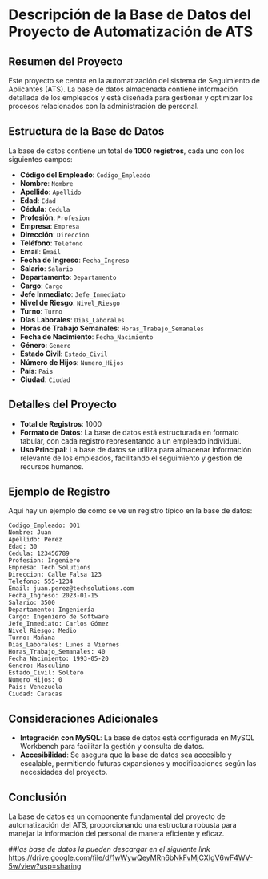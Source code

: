 

# Descripción de la Base de Datos del Proyecto de Automatización de ATS

## Resumen del Proyecto

Este proyecto se centra en la automatización del sistema de Seguimiento de Aplicantes (ATS). La base de datos almacenada contiene información detallada de los empleados y está diseñada para gestionar y optimizar los procesos relacionados con la administración de personal.

## Estructura de la Base de Datos

La base de datos contiene un total de **1000 registros**, cada uno con los siguientes campos:

- **Código del Empleado**: `Codigo_Empleado`
- **Nombre**: `Nombre`
- **Apellido**: `Apellido`
- **Edad**: `Edad`
- **Cédula**: `Cedula`
- **Profesión**: `Profesion`
- **Empresa**: `Empresa`
- **Dirección**: `Direccion`
- **Teléfono**: `Telefono`
- **Email**: `Email`
- **Fecha de Ingreso**: `Fecha_Ingreso`
- **Salario**: `Salario`
- **Departamento**: `Departamento`
- **Cargo**: `Cargo`
- **Jefe Inmediato**: `Jefe_Inmediato`
- **Nivel de Riesgo**: `Nivel_Riesgo`
- **Turno**: `Turno`
- **Días Laborales**: `Dias_Laborales`
- **Horas de Trabajo Semanales**: `Horas_Trabajo_Semanales`
- **Fecha de Nacimiento**: `Fecha_Nacimiento`
- **Género**: `Genero`
- **Estado Civil**: `Estado_Civil`
- **Número de Hijos**: `Numero_Hijos`
- **País**: `Pais`
- **Ciudad**: `Ciudad`

## Detalles del Proyecto

- **Total de Registros**: 1000
- **Formato de Datos**: La base de datos está estructurada en formato tabular, con cada registro representando a un empleado individual.
- **Uso Principal**: La base de datos se utiliza para almacenar información relevante de los empleados, facilitando el seguimiento y gestión de recursos humanos.

## Ejemplo de Registro

Aquí hay un ejemplo de cómo se ve un registro típico en la base de datos:

```plaintext
Codigo_Empleado: 001
Nombre: Juan
Apellido: Pérez
Edad: 30
Cedula: 123456789
Profesion: Ingeniero
Empresa: Tech Solutions
Direccion: Calle Falsa 123
Telefono: 555-1234
Email: juan.perez@techsolutions.com
Fecha_Ingreso: 2023-01-15
Salario: 3500
Departamento: Ingeniería
Cargo: Ingeniero de Software
Jefe_Inmediato: Carlos Gómez
Nivel_Riesgo: Medio
Turno: Mañana
Dias_Laborales: Lunes a Viernes
Horas_Trabajo_Semanales: 40
Fecha_Nacimiento: 1993-05-20
Genero: Masculino
Estado_Civil: Soltero
Numero_Hijos: 0
Pais: Venezuela
Ciudad: Caracas
```

## Consideraciones Adicionales

- **Integración con MySQL**: La base de datos está configurada en MySQL Workbench para facilitar la gestión y consulta de datos.
- **Accesibilidad**: Se asegura que la base de datos sea accesible y escalable, permitiendo futuras expansiones y modificaciones según las necesidades del proyecto.

## Conclusión

La base de datos es un componente fundamental del proyecto de automatización del ATS, proporcionando una estructura robusta para manejar la información del personal de manera eficiente y eficaz. 


##*las base de datos la pueden descargar en el siguiente link*
https://drive.google.com/file/d/1wWywQeyMRn6bNkFvMjCXIgV6wF4WV-5w/view?usp=sharing
